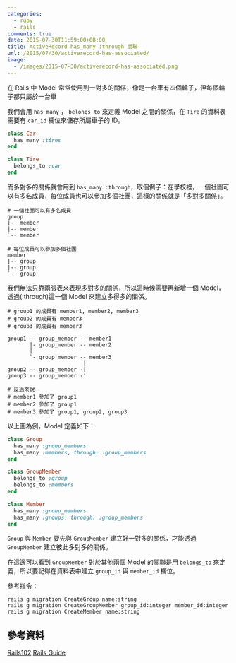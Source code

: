 ```yaml
---
categories:
  - ruby
  - rails
comments: true
date: 2015-07-30T11:59:00+08:00
title: ActiveRecord has_many :through 關聯
url: /2015/07/30/activerecord-has-associated/
image:
  - /images/2015-07-30/activerecord-has-associated.png
---
```


在 Rails 中 Model 常常使用到一對多的關係，像是一台車有四個輪子，但每個輪子都只屬於一台車

我們會用 `has_many` ， `belongs_to` 來定義 Model 之間的關係，在 `Tire` 的資料表需要有 `car_id` 欄位來儲存所屬車子的 ID。

```ruby
class Car
  has_many :tires
end

class Tire
  belongs_to :car
end
```

而多對多的關係就會用到 `has_many :through`，取個例子：在學校裡，一個社團可以有多名成員，每位成員也可以參加多個社團，這樣的關係就是「多對多關係」。

```plain
# 一個社團可以有多名成員
group
|-- member
|-- member
`-- member

# 每位成員可以參加多個社團
member
|-- group
|-- group
`-- group
```

我們無法只靠兩張表來表現多對多的關係，所以這時候需要再新增一個 Model，透過(:through)這一個 Model 來建立多得多的關係。

```plain
# group1 的成員有 member1, member2, member3
# group2 的成員有 member3
# group3 的成員有 member3

group1 -- group_member -- member1
       |- group_member -- member2
       |
       `- group_member -- member3
                        |
group2 -- group_member -|
group3 -- group_member -'

# 反過來說
# member1 參加了 group1
# member2 參加了 group1
# member3 參加了 group1, group2, group3
```

以上圖為例，Model 定義如下：

```ruby
class Group
  has_many :group_members
  has_many :members, through: :group_members
end

class GroupMember
  belongs_to :group
  belongs_to :members
end

class Member
  has_many :group_members
  has_many :groups, through: :group_members
end
```

`Group` 與 `Member` 要先與 `GroupMember` 建立好一對多的關係，才能透過 `GroupMember` 建立彼此多對多的關係。

在這邊可以看到 `GroupMember` 對於其他兩個 Model 的關聯是用 `belongs_to` 來定義，所以要記得在資料表中建立 `group_id` 與 `member_id` 欄位。

參考指令：

```shell
rails g migration CreateGroup name:string
rails g migration CreateGroupMember group_id:integer member_id:integer
rails g migration CreateMember name:string
```

## 參考資料

[Rails102](http://rocodev.gitbooks.io/rails-102/content/chapter1-mvc/m/has-many-through.html)
[Rails Guide](http://guides.rubyonrails.org/association_basics.html#the-has-many-through-association)